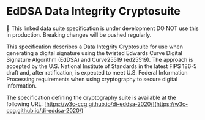 # EdDSA Data Integrity Cryptosuite

🚧 This linked data suite specification is under development DO NOT use this in production. Breaking changes will be pushed regularly.

This specification describes a Data Integrity Cryptosuite for use when generating a digital signature using the twisted Edwards Curve Digital Signature Algorithm (EdDSA) and Curve25519 (ed25519). The approach is accepted by the U.S. National Institute of Standards in the latest FIPS 186-5 draft and, after ratification, is expected to meet U.S. Federal Information Processing requirements when using cryptography to secure digital information.

The specification defining the cryptography suite is available at the following URL: [https://w3c-ccg.github.io/di-eddsa-2020/](https://w3c-ccg.github.io/di-eddsa-2020/)
